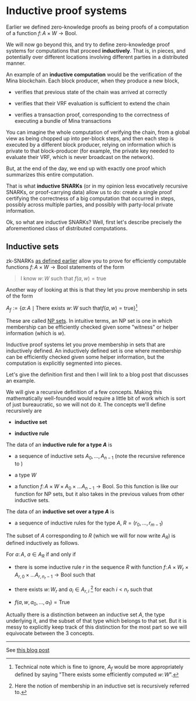 # Inductive proof systems

Earlier we defined zero-knowledge proofs as being proofs of a computation of a function $f \colon A \times W \to \mathsf{Bool}$.

We will now go beyond this, and try to define zero-knowledge proof systems for computations that proceed **inductively**. That is, in pieces, and potentially over different locations involving different parties in a distributed manner.

An example of an **inductive computation** would be the verification of the Mina blockchain. Each block producer, when they produce a new block,

- verifies that previous state of the chain was arrived at correctly

- verifies that their VRF evaluation is sufficient to extend the chain

- verifies a transaction proof, corresponding to the correctness of executing a bundle of Mina transactions

You can imagine the whole computation of verifying the chain, from a global view as being chopped up into per-block steps, and then each step is executed by a different block producer, relying on information which is private to that block-producer (for example, the private key needed to evaluate their VRF, which is never broadcast on the network).

But, at the end of the day, we end up with exactly one proof which summarizes this entire computation.

That is what **inductive SNARKs** (or in my opinion less evocatively recursive SNARKs, or proof-carrying data) allow us to do: create a single proof certifying the correctness of a big computation that occurred in steps, possibly across multiple parties, and possibly with party-local private information.

Ok, so what are inductive SNARKs? Well, first let's describe precisely the aforementioned class of distributed computations.

## Inductive sets

zk-SNARKs [as defined earlier](../fundamentals/zkbook_plonk.md) allow you to prove for efficiently computable functions $f \colon A \times W \to \mathsf{Bool}$ statements of the form

> I know $w \colon W$ such that $f(a, w) = \mathsf{true}$

Another way of looking at this is that they let you prove membership in sets of the form

$A_f := \{ a \colon A \mid \text{There exists } w \colon W \text{ such that} f(a, w) = \mathsf{true} \}$[^1]


These are called [NP sets](https://en.wikipedia.org/wiki/NP_(complexity)). In intuitive terms, an NP set is one in which membership can be efficiently checked given some "witness" or helper information (which is $w$).

Inductive proof systems let you prove membership in sets that are inductively defined. An inductively defined set is one where membership can be efficiently checked given some helper information, but the computation is explicitly segmented into pieces.

Let's give the definition first and then I will link to a blog post that discusses an example.

We will give a recursive definition of a few concepts. Making this mathematically well-founded would require a little bit of work which is sort of just bureaucratic, so we will not do it. The concepts we'll define recursively are

- **inductive set**

- **inductive rule**



The data of an **inductive rule for a type $A$** is

- a sequence of inductive sets $A_0, \dots, A_{n-1}$ (note the recursive reference to )

- a type $W$

- a function $f \colon A \times W \times A_0 \times \dots A_{n-1} \to \mathsf{Bool}$. So this function is like our function for NP sets, but it also takes in the previous values from other inductive sets.

The data of an **inductive set over a type $A$** is

- a sequence of inductive rules for the type $A$, $R= (r_0, \dots, r_{m-1})$

The subset of $A$  corresponding to $R$ (which we will for now write $A_R$) is defined inductively as follows.

For $a \colon A$, $a \in A_R$ if and only if

- there is some inductive rule $r$ in the sequence $R$ with function $f \colon A \times W_r \times A_{r,0} \times \dots A_{r, n_r-1} \to \mathsf{Bool}$ such that

- there exists $w \colon W_{r}$ and $a_i \in A_{r, i}$ [^2] for each $i < n_r$  such that

- $f(a, w, a_0, \dots, a_1) = \mathsf{True}$



Actually there is a distinction between an inductive set $A$, the type underlying it, and the subset of that type which belongs to that set. But it is messy to explicitly keep track of this distinction for the most part so we will equivocate between the 3 concepts.



[^1]: Technical note which is fine to ignore, $A_f$ would be more appropriately defined by saying "There exists some efficiently computed $w\colon W$".

[^2]: Here the notion of membership in an inductive set is recursively referred to.

---

See [this blog post](https://zkproof.org/2020/06/08/recursive-snarks/)
